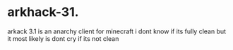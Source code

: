# arkhack-31.
arkack 3.1 is an anarchy client for minecraft i dont know if its fully clean but it most likely is
dont cry if its not clean
